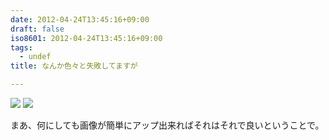 ```yaml
---
date: 2012-04-24T13:45:16+09:00
draft: false
iso8601: 2012-04-24T13:45:16+09:00
tags:
  - undef
title: なんか色々と失敗してますが

---
```


[![](https://www.nqou.net/images/2012-04-23%2015.53.00_1335242740104.jpg)](https://www.nqou.net/images/2012-04-23%2015.53.00_1335242740104.jpg "2012-04-23 15.53.00.jpg")
[![](https://www.nqou.net/images/2012-04-23%2016.37.40_1335242754723.jpg)](https://www.nqou.net/images/2012-04-23%2016.37.40_1335242754723.jpg "2012-04-23 16.37.40.jpg")

まあ、何にしても画像が簡単にアップ出来ればそれはそれで良いということで。
